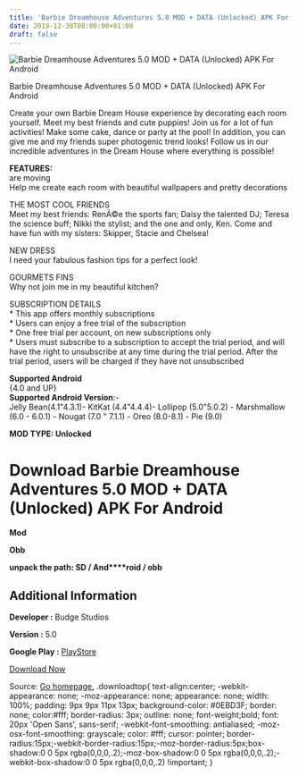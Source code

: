 ```yaml
---
title: 'Barbie Dreamhouse Adventures 5.0 MOD + DATA (Unlocked) APK For Android'
date: 2019-12-30T08:00:00+01:00
draft: false
---
```


![Barbie Dreamhouse Adventures 5.0 MOD + DATA (Unlocked) APK For Android](https://i0.wp.com/apkhome.net/wp-content/uploads/2019/11/Barbie-Dreamhouse-Adventures.png "Barbie Dreamhouse Adventures 5.0 MOD + DATA (Unlocked) APK For Android")

  

Barbie Dreamhouse Adventures 5.0 MOD + DATA (Unlocked) APK For Android

Create your own Barbie Dream House experience by decorating each room yourself. Meet my best friends and cute puppies! Join us for a lot of fun activities! Make some cake, dance or party at the pool! In addition, you can give me and my friends super photogenic trend looks! Follow us in our incredible adventures in the Dream House where everything is possible!

**FEATURES:**  
are moving  
Help me create each room with beautiful wallpapers and pretty decorations

THE MOST COOL FRIENDS  
Meet my best friends: RenÃ©e the sports fan; Daisy the talented DJ; Teresa the science buff; Nikki the stylist; and the one and only, Ken. Come and have fun with my sisters: Skipper, Stacie and Chelsea!

NEW DRESS  
I need your fabulous fashion tips for a perfect look!

GOURMETS FINS  
Why not join me in my beautiful kitchen?

SUBSCRIPTION DETAILS  
\* This app offers monthly subscriptions  
\* Users can enjoy a free trial of the subscription  
\* One free trial per account, on new subscriptions only  
\* Users must subscribe to a subscription to accept the trial period, and will have the right to unsubscribe at any time during the trial period. After the trial period, users will be charged if they have not unsubscribed

**Supported Android**  
{4.0 and UP}  
**Supported Android Version**:-  
Jelly Bean(4.1"4.3.1)- KitKat (4.4"4.4.4)- Lollipop (5.0"5.0.2) - Marshmallow (6.0 - 6.0.1) - Nougat (7.0 " 7.1.1) - Oreo (8.0-8.1) - Pie (9.0)

**MOD TYPE: Unlocked**

Download Barbie Dreamhouse Adventures 5.0 MOD + DATA (Unlocked) APK For Android
===============================================================================

**Mod**

**Obb**

**unpack the path: SD / And****roid / obb**

Additional Information
----------------------

**Developer :** Budge Studios

**Version :** 5.0

**Google Play :** [PlayStore](https://play.google.com/store/apps/details?id=com.budgestudios.googleplay.BarbieDreamhouse)

  

[Download Now](https://store4app.co/post/barbie-dreamhouse-adventures-5-0-mod-data-unlocked-apk-for-android_1574002508)

  
Source: [Go homepage.](https://store4app.co/post/barbie-dreamhouse-adventures-5-0-mod-data-unlocked-apk-for-android_1574002508) .downloadtop{ text-align:center; -webkit-appearance: none; -moz-appearance: none; appearance: none; width: 100%; padding: 9px 9px 11px 13px; background-color: #0EBD3F; border: none; color:#fff; border-radius: 3px; outline: none; font-weight;bold; font: 20px 'Open Sans', sans-serif; -webkit-font-smoothing: antialiased; -moz-osx-font-smoothing: grayscale; color: #fff; cursor: pointer; border-radius:15px;-webkit-border-radius:15px;-moz-border-radius:5px;box-shadow:0 0 5px rgba(0,0,0,.2);-moz-box-shadow:0 0 5px rgba(0,0,0,.2);-webkit-box-shadow:0 0 5px rgba(0,0,0,.2) !important; }